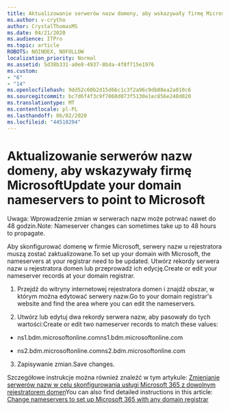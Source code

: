 ```yaml
---
title: Aktualizowanie serwerów nazw domeny, aby wskazywały firmę Microsoft
ms.author: v-crytho
author: CrystalThomasMS
ms.date: 04/21/2020
ms.audience: ITPro
ms.topic: article
ROBOTS: NOINDEX, NOFOLLOW
localization_priority: Normal
ms.assetid: 5d38b331-a0e8-4937-8bda-4f8f715e1976
ms.custom:
- "6"
- "14"
ms.openlocfilehash: 9dd52c60b2d15d66c1c3f2a96c9db08ea2a010c6
ms.sourcegitcommit: bc7d6f4f3c9f7060d073f5130e1ec856e248d020
ms.translationtype: MT
ms.contentlocale: pl-PL
ms.lasthandoff: 06/02/2020
ms.locfileid: "44510294"
---
```

# <a name="update-your-domain-nameservers-to-point-to-microsoft"></a><span data-ttu-id="88f93-102">Aktualizowanie serwerów nazw domeny, aby wskazywały firmę Microsoft</span><span class="sxs-lookup"><span data-stu-id="88f93-102">Update your domain nameservers to point to Microsoft</span></span>

<span data-ttu-id="88f93-103">Uwaga: Wprowadzenie zmian w serwerach nazw może potrwać nawet do 48 godzin.</span><span class="sxs-lookup"><span data-stu-id="88f93-103">Note: Nameserver changes can sometimes take up to 48 hours to propagate.</span></span>
  
<span data-ttu-id="88f93-104">Aby skonfigurować domenę w firmie Microsoft, serwery nazw u rejestratora muszą zostać zaktualizowane.</span><span class="sxs-lookup"><span data-stu-id="88f93-104">To set up your domain with Microsoft, the nameservers at your registrar need to be updated.</span></span> <span data-ttu-id="88f93-105">Utwórz rekordy serwera nazw u rejestratora domen lub przeprowadź ich edycję.</span><span class="sxs-lookup"><span data-stu-id="88f93-105">Create or edit your nameserver records at your domain registrar.</span></span>
  
1. <span data-ttu-id="88f93-106">Przejdź do witryny internetowej rejestratora domen i znajdź obszar, w którym można edytować serwery nazw.</span><span class="sxs-lookup"><span data-stu-id="88f93-106">Go to your domain registrar's website and find the area where you can edit the nameservers.</span></span>

2. <span data-ttu-id="88f93-107">Utwórz lub edytuj dwa rekordy serwera nazw, aby pasowały do tych wartości:</span><span class="sxs-lookup"><span data-stu-id="88f93-107">Create or edit two nameserver records to match these values:</span></span>

  - <span data-ttu-id="88f93-108">ns1.bdm.microsoftonline.com</span><span class="sxs-lookup"><span data-stu-id="88f93-108">ns1.bdm.microsoftonline.com</span></span>

  - <span data-ttu-id="88f93-109">ns2.bdm.microsoftonline.com</span><span class="sxs-lookup"><span data-stu-id="88f93-109">ns2.bdm.microsoftonline.com</span></span>

3. <span data-ttu-id="88f93-110">Zapisywanie zmian.</span><span class="sxs-lookup"><span data-stu-id="88f93-110">Save changes.</span></span>

<span data-ttu-id="88f93-111">Szczegółowe instrukcje można również znaleźć w tym artykule: [Zmienianie serwerów nazw w celu skonfigurowania usługi Microsoft 365 z dowolnym rejestratorem domen](https://docs.microsoft.com/microsoft-365/admin/get-help-with-domains/change-nameservers-at-any-domain-registrar)</span><span class="sxs-lookup"><span data-stu-id="88f93-111">You can also find detailed instructions in this article: [Change nameservers to set up Microsoft 365 with any domain registrar](https://docs.microsoft.com/microsoft-365/admin/get-help-with-domains/change-nameservers-at-any-domain-registrar)</span></span>
  